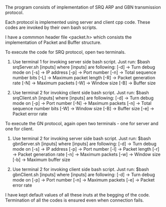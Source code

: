 The program consists of implementation of SRQ ARP and GBN transmission protocol.

Each protocol is implemented using server and client cpp code.
These codes are invoked by their own bash scripts.

I have a commmon header file <packet.h> which consists the implementation of Packet and Buffer structure.

To execute the code for SRQ protocol, open two terminals.

1. Use terminal 1 for invoking server side bash script. Just run:
   $bash srqServer.sh [inputs]
   where [inputs] are following:
   [-d] -> Turn debug mode on
   [-s] <string> -> IP address
   [-p] <int> -> Port number
   [-n] <int> -> Total sequence number bits
   [-L] <int> -> Maximum packet length
   [-R] <int> -> Packet generation rate
   [-N] <int> -> Maximum packets
   [-W] <int> -> Window size
   [-B] <int> -> Buffer size

2. Use terminal 2 for invoking client side bash script. Just run:
   $bash srqClient.sh [inputs]
   where [inputs] are following:
   [-d] -> Turn debug mode on
   [-p] <int> -> Port number
   [-N] <int> -> Maximum packets
   [-n] <int> -> Total sequence number bits
   [-W] <int> -> Window size
   [-B] <int> -> Buffer size
   [-e] <float> -> Packet error rate

To execute the GN protocol, again open two terminals - one for server and one for client.

1. Use terminal 2 for invoking server side bash script. Just run:
   $bash gbnServer.sh [inputs]
   where [inputs] are following:
   [-d] -> Turn debug mode on
   [-s] <string> -> IP address
   [-p] <int> -> Port number
   [-l] <int> -> Packet length
   [-r] <int> -> Packet generation rate
   [-n] <int> -> Maximum packets
   [-w] <int> -> Window size
   [-b] <int> -> Maximum buffer size

2. Use terminal 2 for invoking client side bash script. Just run:
   $bash gbnClient.sh [inputs]
   where [inputs] are following:
   [-d] -> Turn debug mode on
   [-p] <int> -> Port number
   [-n] <int> -> Maximum packets
   [-e] <float> -> Packet error rate

I have kept default values of all these inuts at the begging of the code.
Termination of all the codes is ensured even when connection fails.
